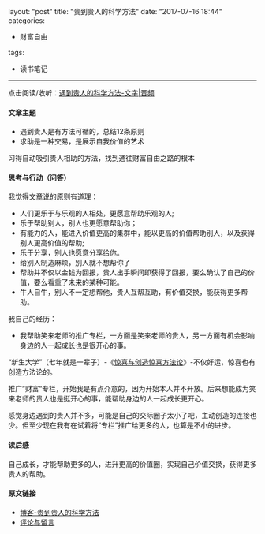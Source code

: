 layout: "post"
title: "贵到贵人的科学方法"
date: "2017-07-16 18:44"
categories:
- 财富自由

tags:
- 读书笔记
---

点击阅读/收听：[遇到贵人的科学方法-文字|音频](https://open.weixin.qq.com/connect/oauth2/authorize?appid=wxed28a925b9d1a8d0&redirect_uri=https%3A%2F%2Fm.igetget.com%2Fsubscribe%2Flogin%2Fqey3gGnz942XNWLAoelJ6Dk0awAWlK2KhaHEqJQEmd1rvKMYy7qZ5RbV8xjOBD8z&response_type=code&scope=snsapi_userinfo&state=v300s4m744yy8a8&connect_redirect=1#wechat_redirect)


#### 文章主题
- 遇到贵人是有方法可循的，总结12条原则
- 求助是一种交易，是展示自我价值的艺术

习得自动吸引贵人相助的方法，找到通往财富自由之路的根本

#### 思考与行动（问答）
我觉得文章说的原则有道理：
- 人们更乐于与乐观的人相处，更愿意帮助乐观的人;
- 乐于帮助别人，别人也更愿意帮助你；
- 有能力的人，能进入价值更高的集群中，能以更高的价值帮助别人，以及获得别人更高价值的帮助;
- 乐于分享，别人也愿意分享给你。
- 给别人制造麻烦，别人就不想帮你了
- 帮助并不仅以金钱为回报，贵人出手瞬间即获得了回报，要么确认了自己的价值，要么看重了未来的某种可能。
- 牛人自牛，别人不一定想帮他，贵人互帮互助，有价值交换，能获得更多帮助。

我自己的经历：
- 我帮助笑来老师的推广专栏，一方面是笑来老师的贵人，另一方面有机会影响身边的人一起成长也是很开心的事。

“新生大学”（七年就是一辈子）-《[惊喜与创造惊喜方法论](http://b.xinshengdaxue.com/A18.html)》-不仅好运，惊喜也有创造方法论的。

推广”财富”专栏，开始我是有点介意的，因为开始本人并不开放。后来想能成为笑来老师的贵人也是挺开心的事，能帮助身边的人一起成长更开心。

感觉身边遇到的贵人并不多，可能是自己的交际圈子太小了吧，主动创造的连接也少。但至少现在我有在试着将“专栏”推广给更多的人，也算是不小的进步。

#### 读后感
自己成长，才能帮助更多的人，进升更高的价值圈，实现自己价值交换，获得更多贵人的帮助。

#### 原文链接
- [博客-贵到贵人的科学方法](https://luyh.github.io/2017/07/16/2017-07-20170716-贵到贵人的科学方法/)
- [评论与留言](https://github.com/luyh/luyh.github.io/issues/8)
